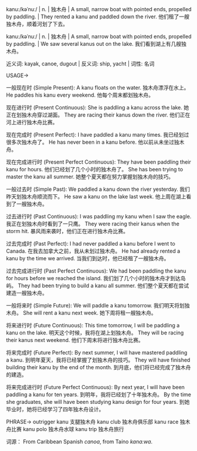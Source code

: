 kanu:/kəˈnuː/ | n. | 独木舟 | A small, narrow boat with pointed ends, propelled by paddling. |  They rented a kanu and paddled down the river. 他们租了一艘独木舟，顺着河划了下去。

kanu:/kəˈnuː/ | n. | 独木舟 | A small, narrow boat with pointed ends, propelled by paddling. | We saw several kanus out on the lake. 我们看到湖上有几艘独木舟。

近义词: kayak, canoe, dugout | 反义词: ship, yacht | 词性: 名词


USAGE->

一般现在时 (Simple Present):
A kanu floats on the water.  独木舟漂浮在水上。
He paddles his kanu every weekend. 他每个周末都划独木舟。


现在进行时 (Present Continuous):
She is paddling a kanu across the lake. 她正在划独木舟穿过湖面。
They are racing their kanus down the river. 他们正在河上进行独木舟比赛。


现在完成时 (Present Perfect):
I have paddled a kanu many times. 我已经划过很多次独木舟了。
He has never been in a kanu before. 他以前从未坐过独木舟。


现在完成进行时 (Present Perfect Continuous):
They have been paddling their kanu for hours. 他们已经划了几个小时的独木舟了。
She has been trying to master the kanu all summer. 她整个夏天都在努力掌握划独木舟的技巧。


一般过去时 (Simple Past):
We paddled a kanu down the river yesterday. 我们昨天划独木舟顺流而下。
He saw a kanu on the lake last week. 他上周在湖上看到了一艘独木舟。


过去进行时 (Past Continuous):
I was paddling my kanu when I saw the eagle. 我正在划独木舟时看到了一只鹰。
They were racing their kanus when the storm hit.  暴风雨来袭时，他们正在进行独木舟比赛。


过去完成时 (Past Perfect):
I had never paddled a kanu before I went to Canada. 在我去加拿大之前，我从未划过独木舟。
He had already rented a kanu by the time we arrived.  当我们到达时，他已经租了一艘独木舟。


过去完成进行时 (Past Perfect Continuous):
We had been paddling the kanu for hours before we reached the island.  我们划了几个小时的独木舟才到达岛屿。
They had been trying to build a kanu all summer.  他们整个夏天都在尝试建造一艘独木舟。



一般将来时 (Simple Future):
We will paddle a kanu tomorrow.  我们明天将划独木舟。
She will rent a kanu next week. 她下周将租一艘独木舟。



将来进行时 (Future Continuous):
This time tomorrow, I will be paddling a kanu on the lake. 明天这个时候，我将在湖上划独木舟。
They will be racing their kanus next weekend.  他们下周末将进行独木舟比赛。



将来完成时 (Future Perfect):
By next summer, I will have mastered paddling a kanu. 到明年夏天，我将已经掌握了划独木舟的技巧。
They will have finished building their kanu by the end of the month.  到月底，他们将已经完成了独木舟的建造。


将来完成进行时 (Future Perfect Continuous):
By next year, I will have been paddling a kanu for ten years. 到明年，我将已经划了十年独木舟。
By the time she graduates, she will have been studying kanu design for four years. 到她毕业时，她将已经学习了四年独木舟设计。




PHRASE->
outrigger kanu  支腿独木舟
kanu club  独木舟俱乐部
kanu race  独木舟比赛
kanu polo  独木舟水球
kanu trip  独木舟旅行

词源： From Caribbean Spanish *canoa*, from Taíno *kana:wa*.
